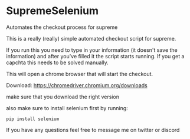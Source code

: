 # SupremeSelenium
Automates the checkout process for supreme

This is a really (really) simple automated checkout script for supreme.

If you run this you need to type in your information (it doesn't save the information) and after you've filled it the script starts running. If you get a capchta this needs to be solved manually.

This will open a chrome browser that will start the checkout.



Download: https://chromedriver.chromium.org/downloads

make sure that you download the right version

also make sure to install selenium first by running:

```
pip install selenium
```


If you have any questions feel free to message me on twitter or discord
